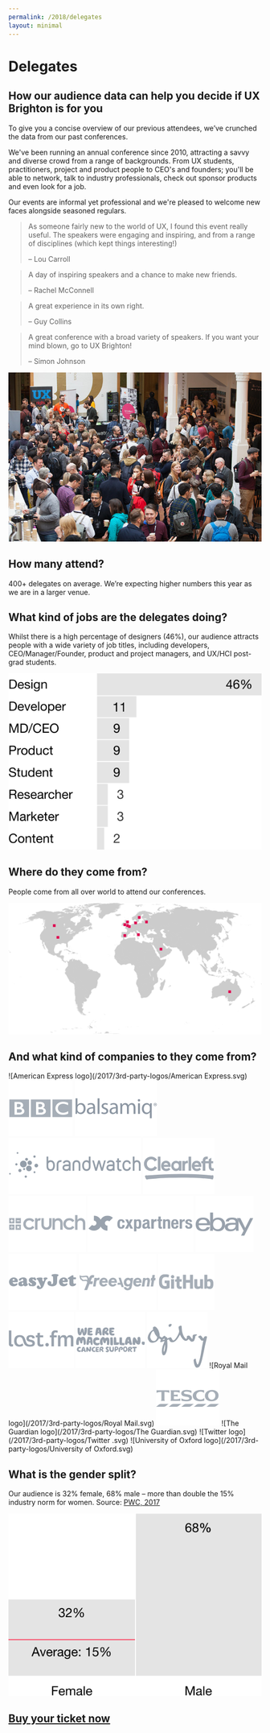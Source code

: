 ```yaml
---
permalink: /2018/delegates
layout: minimal
---
```

# Delegates
## How our audience data can help you decide if UX Brighton is for you
 
To give you a concise overview of our previous attendees, we’ve crunched the data from our past conferences.
 
We've been running an annual conference since 2010, attracting a savvy and diverse crowd from a range of backgrounds. From UX students, practitioners, project and product people to CEO's and founders; you'll be able to network, talk to industry professionals, check out sponsor products and even look for a job.
 
Our events are informal yet professional and we're pleased to welcome new faces alongside seasoned regulars.
 
> As someone fairly new to the world of UX, I found this event really useful. The speakers were engaging and inspiring, and from a range of disciplines (which kept things interesting!)
> 
> – Lou Carroll
 
> A day of inspiring speakers and a chance to make new friends. 
> 
> – Rachel McConnell
 
> A great experience in its own right. 
> 
> – Guy Collins
 
> A great conference with a broad variety of speakers. If you want your mind blown, go to UX Brighton! 
> 
> – Simon Johnson
    
![Delegates at UX Brighton 2016](/2017/photos/30373076604_cab6c46097_z.jpg)

## How many attend?
 
400+ delegates on average. We’re expecting higher numbers this year as we are in a larger venue.
 
## What kind of jobs are the delegates doing?
 
Whilst there is a high percentage of designers (46%), our audience attracts people with a wide variety of job titles, including developers, CEO/Manager/Founder, product and project managers, and UX/HCI post-grad students.

![Job titles graphic](/2017/graphics/job-titles@3x.svg)

## Where do they come from?
 
People come from all over world to attend our conferences.

![Attendee origins graphic](/2017/graphics/attendee-origins.svg)

## And what kind of companies to they come from?

![American Express logo](/2017/3rd-party-logos/American Express.svg) 
![BBC logo](/2017/3rd-party-logos/BBC.svg)
![Balsamiq logo](/2017/3rd-party-logos/Balsamiq.svg)
![Brandwatch logo](/2017/3rd-party-logos/Brandwatch.svg)
![Clearleft logo](/2017/3rd-party-logos/Clearleft.svg)
![Crunch logo](/2017/3rd-party-logos/Crunch.svg)
![cxpartners logo](/2017/3rd-party-logos/cxpartners.svg)
![EBay logo](/2017/3rd-party-logos/EBay.svg)
![EasyJet logo](/2017/3rd-party-logos/EasyJet.svg)
![Freeagent logo](/2017/3rd-party-logos/Freeagent.svg)
![GitHub logo](/2017/3rd-party-logos/GitHub.svg)
![LastFM logo](/2017/3rd-party-logos/Last.fm.svg)
![Macmmillan logo](/2017/3rd-party-logos/Macmillan.svg)
![Ogilvy logo](/2017/3rd-party-logos/Ogilvy.svg)
![Royal Mail logo](/2017/3rd-party-logos/Royal Mail.svg)
![Tesco logo](/2017/3rd-party-logos/Tesco.svg)
![The Guardian logo](/2017/3rd-party-logos/The Guardian.svg)
![Twitter logo](/2017/3rd-party-logos/Twitter .svg)
![University of Oxford logo](/2017/3rd-party-logos/University of Oxford.svg)


## What is the gender split?
Our audience is 32% female, 68% male – more than double the 15% industry norm for women.
Source: [PWC, 2017](https://www.linkedin.com/pulse/women-technology-time-close-gender-gap-sheridan-ash)

![Gender split graphic](/2017/graphics/gender-split@3x.svg)

## [Buy your ticket now](https://www.eventbrite.co.uk/e/ux-brighton-2018-advancing-research-tickets-39252964674#tickets)


